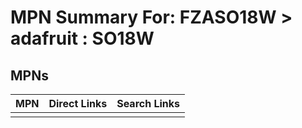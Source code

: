 



# MPN Summary For: FZASO18W > adafruit : SO18W

## MPNs
  

|MPN|Direct Links|Search Links|
| :--- | :--- | :--- |
||||
